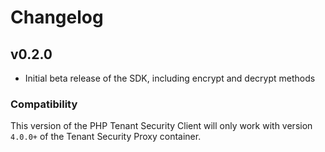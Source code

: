 # Changelog

## v0.2.0

-  Initial beta release of the SDK, including encrypt and decrypt methods


### Compatibility

This version of the PHP Tenant Security Client will only work with version `4.0.0+` of the Tenant Security Proxy container.

